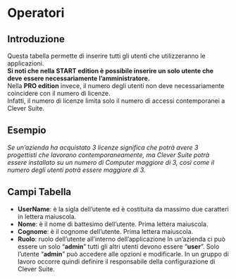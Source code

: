 # Operatori

## Introduzione
Questa tabella permette di inserire tutti gli utenti che utilizzeranno le applicazioni.<br>
**Si noti che nella START edition è possibile inserire un solo utente che deve essere necessariamente l’amministratore.**<br>
Nella **PRO edition** invece, il numero degli utenti non deve necessariamente coincidere con il numero di licenze.  
Infatti, il numero di licenze limita solo il numero di accessi contemporanei a Clever Suite.


## Esempio
*Se un’azienda ha acquistato 3 licenze significa che potrà avere 3 progettisti che lavorano contemporaneamente, ma Clever Suite potrà essere installato su un numero di Computer maggiore di 3, così come il numero degli utenti potrà essere maggiore di 3.*


## Campi Tabella
- **UserName**: è la sigla dell’utente ed è costituita da massimo due caratteri in lettera maiuscola. 
- **Nome**: è il nome di battesimo dell’utente. Prima lettera maiuscola.
- **Cognome**: è il cognome dell’utente. Prima lettera maiuscola.
- **Ruolo**: ruolo dell’utente all’interno dell’applicazione In un’azienda ci può essere un solo “**admin**” tutti gli altri utenti devono essere “**user**”. Solo l’utente “**admin**” può accedere alle opzioni e modificarle. In un gruppo di lavoro occorre quindi definire il responsabile della configurazione di Clever Suite.
